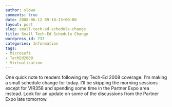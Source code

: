 ```yaml
---
author: slowe
comments: true
date: 2008-06-12 09:18:13+00:00
layout: post
slug: small-tech-ed-schedule-change
title: Small Tech-Ed Schedule Change
wordpress_id: 737
categories: Information
tags:
- Microsoft
- TechEd2008
- Virtualization
---
```


One quick note to readers following my Tech-Ed 2008 coverage: I'm making a small schedule change for today. I'll be skipping the morning sessions except for VIR358 and spending some time in the Partner Expo area instead. Look for an update on some of the discussions from the Partner Expo late tomorrow.
